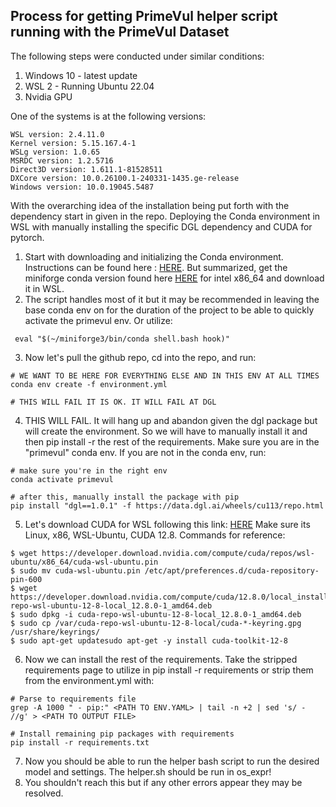 
## Process for getting PrimeVul helper script running with the PrimeVul Dataset

The following steps were conducted under similar conditions:
1. Windows 10 - latest update
2. WSL 2 - Running Ubuntu 22.04
3. Nvidia GPU

One of the systems is at the following versions:

```
WSL version: 2.4.11.0
Kernel version: 5.15.167.4-1
WSLg version: 1.0.65
MSRDC version: 1.2.5716
Direct3D version: 1.611.1-81528511
DXCore version: 10.0.26100.1-240331-1435.ge-release
Windows version: 10.0.19045.5487
```

With the overarching idea of the installation being put forth with the dependency start in given in the repo. Deploying the Conda environment in WSL with manually installing the specific DGL dependency and CUDA for pytorch.

1. Start with downloading and initializing the Conda environment. Instructions can be found here : [HERE](https://docs.conda.io/projects/conda/en/stable/user-guide/install/linux.html). But summarized, get the miniforge conda version found here [HERE](https://conda-forge.org/download/) for intel x86_64 and download it in WSL.
2. The script handles most of it but it may be recommended in leaving the base conda env on for the duration of the project to be able to quickly activate the primevul env. Or utilize:
```
 eval "$(~/miniforge3/bin/conda shell.bash hook)"

```
3. Now let's pull the github repo, cd into the repo, and run:
```
# WE WANT TO BE HERE FOR EVERYTHING ELSE AND IN THIS ENV AT ALL TIMES
conda env create -f environment.yml

# THIS WILL FAIL IT IS OK. IT WILL FAIL AT DGL
```
4. THIS WILL FAIL. It will hang up and abandon given the dgl package but will create the environment. So we will have to manually install it and then pip install -r the rest of the requirements. Make sure you are in the "primevul" conda env. If you are not in the conda env, run: 
```
# make sure you're in the right env
conda activate primevul

# after this, manually install the package with pip
pip install "dgl==1.0.1" -f https://data.dgl.ai/wheels/cu113/repo.html
```
5.  Let's download CUDA for WSL following this link: [HERE](https://developer.nvidia.com/cuda-downloads?target_os=Linux&target_arch=x86_64&Distribution=WSL-Ubuntu&target_version=2.0&target_type=deb_local) Make sure its Linux, x86, WSL-Ubuntu, CUDA 12.8. Commands for reference:
```
$ wget https://developer.download.nvidia.com/compute/cuda/repos/wsl-ubuntu/x86_64/cuda-wsl-ubuntu.pin
$ sudo mv cuda-wsl-ubuntu.pin /etc/apt/preferences.d/cuda-repository-pin-600
$ wget https://developer.download.nvidia.com/compute/cuda/12.8.0/local_installers/cuda-repo-wsl-ubuntu-12-8-local_12.8.0-1_amd64.deb
$ sudo dpkg -i cuda-repo-wsl-ubuntu-12-8-local_12.8.0-1_amd64.deb
$ sudo cp /var/cuda-repo-wsl-ubuntu-12-8-local/cuda-*-keyring.gpg /usr/share/keyrings/
$ sudo apt-get updatesudo apt-get -y install cuda-toolkit-12-8
```
6. Now we can install the rest of the requirements. Take the stripped requirements page to utilize in pip install -r requirements or strip them from the environment.yml with:
```
# Parse to requirements file
grep -A 1000 " - pip:" <PATH TO ENV.YAML> | tail -n +2 | sed 's/ - //g' > <PATH TO OUTPUT FILE>

# Install remaining pip packages with requirements 
pip install -r requirements.txt
```
7. Now you should be able to run the helper bash script to run the desired model and settings. The helper.sh should be run in os_expr!
8.  You shouldn't reach this but if any other errors appear they may be resolved.